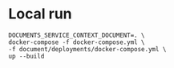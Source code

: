 # Local run
```shell
DOCUMENTS_SERVICE_CONTEXT_DOCUMENT=. \
docker-compose -f docker-compose.yml \
-f document/deployments/docker-compose.yml \
up --build
```